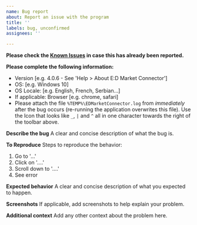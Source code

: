 ```yaml
---
name: Bug report
about: Report an issue with the program
title: ''
labels: bug, unconfirmed
assignees: ''

---
```


**Please check the
[Known Issues](https://github.com/EDCD/EDMarketConnector/issues/618)
in case this has already been reported.**

**Please complete the following information:**
 - Version [e.g. 4.0.6 - See 'Help > About E:D Market Connector']
 - OS: [e.g. Windows 10]
 - OS Locale: [e.g. English, French, Serbian...]
 - If applicable: Browser [e.g. chrome, safari]
 - Please attach the file `%TEMP%\EDMarketConnector.log` from *immediately* after the bug occurs (re-running the application overwrites this file).  Use the Icon that looks like `_`, `|` and `^` all in one character towards the right of the toolbar above.

**Describe the bug**
A clear and concise description of what the bug is.

**To Reproduce**
Steps to reproduce the behavior:
1. Go to '...'
2. Click on '....'
3. Scroll down to '....'
4. See error

**Expected behavior**
A clear and concise description of what you expected to happen.

**Screenshots**
If applicable, add screenshots to help explain your problem.

**Additional context**
Add any other context about the problem here.
